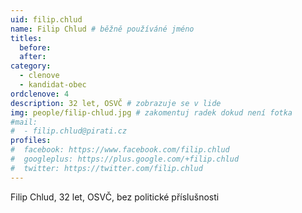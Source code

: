 ```yaml
---
uid: filip.chlud
name: Filip Chlud # běžně používáné jméno
titles:
  before: 
  after: 
category:
  - clenove
  - kandidat-obec
ordclenove: 4
description: 32 let, OSVČ # zobrazuje se v lide
img: people/filip-chlud.jpg # zakomentuj radek dokud není fotka
#mail:
#  - filip.chlud@pirati.cz
profiles:
#  facebook: https://www.facebook.com/filip.chlud
#  googleplus: https://plus.google.com/+filip.chlud
#  twitter: https://twitter.com/filip.chlud
---
```


Filip Chlud, 32 let, OSVČ, bez politické příslušnosti
